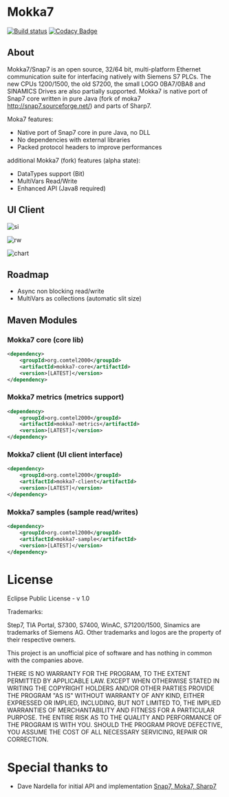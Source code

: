# Mokka7
[![Build status](https://travis-ci.org/comtel2000/mokka7.svg?branch=master)](https://travis-ci.org/comtel2000/mokka7)
[![Codacy Badge](https://api.codacy.com/project/badge/grade/6f9977dc35fc4eb1b51328539c7515ea)](https://www.codacy.com/app/comtel2000/mokka7)

## About
Mokka7/Snap7 is an open source, 32/64 bit, multi-platform Ethernet communication suite for interfacing natively with Siemens S7 PLCs. The new CPUs 1200/1500, the old S7200, the small LOGO 0BA7/0BA8 and SINAMICS Drives are also partially supported.
Mokka7 is native port of Snap7 core written in pure Java (fork of moka7 http://snap7.sourceforge.net/) and parts of Sharp7.

Moka7 features:
* Native port of Snap7 core in pure Java, no DLL
* No dependencies with external libraries
* Packed protocol headers to improve performances

additional Mokka7 (fork) features (alpha state):
* DataTypes support (Bit)
* MultiVars Read/Write
* Enhanced API (Java8 required)

## UI Client

![si](https://github.com/comtel2000/mokka7/blob/master/doc/sys_info.png "System Info")

![rw](https://github.com/comtel2000/mokka7/blob/master/doc/read_write.png "Read and Write")

![chart](https://github.com/comtel2000/mokka7/blob/master/doc/chart.png "Chart View")


## Roadmap
* Async non blocking read/write
* MultiVars as collections (automatic slit size)

## Maven Modules

### Mokka7 core (core lib)
```xml
<dependency>
    <groupId>org.comtel2000</groupId>
    <artifactId>mokka7-core</artifactId>
    <version>[LATEST]</version>
</dependency>
```

### Mokka7 metrics (metrics support)
```xml
<dependency>
    <groupId>org.comtel2000</groupId>
    <artifactId>mokka7-metrics</artifactId>
    <version>[LATEST]</version>
</dependency>
```

### Mokka7 client (UI client interface)
```xml
<dependency>
    <groupId>org.comtel2000</groupId>
    <artifactId>mokka7-client</artifactId>
    <version>[LATEST]</version>
</dependency>
```

### Mokka7 samples (sample read/writes)
```xml
<dependency>
    <groupId>org.comtel2000</groupId>
    <artifactId>mokka7-sample</artifactId>
    <version>[LATEST]</version>
</dependency>
```

# License
Eclipse Public License - v 1.0

Trademarks:

Step7, TIA Portal, S7300, S7400, WinAC, S71200/1500, Sinamics are trademarks of Siemens AG. Other trademarks and logos are the property of their respective owners.

This project is an unofficial pice of software and has nothing in common with the companies above.

THERE IS NO WARRANTY FOR THE PROGRAM, TO THE EXTENT PERMITTED BY APPLICABLE LAW. EXCEPT WHEN OTHERWISE STATED IN WRITING THE COPYRIGHT HOLDERS AND/OR OTHER PARTIES PROVIDE THE PROGRAM "AS IS" WITHOUT WARRANTY OF ANY KIND, EITHER EXPRESSED OR IMPLIED, INCLUDING, BUT NOT LIMITED TO, THE IMPLIED WARRANTIES OF MERCHANTABILITY AND FITNESS FOR A PARTICULAR PURPOSE. THE ENTIRE RISK AS TO THE QUALITY AND PERFORMANCE OF THE PROGRAM IS WITH YOU. SHOULD THE PROGRAM PROVE DEFECTIVE, YOU ASSUME THE COST OF ALL NECESSARY SERVICING, REPAIR OR CORRECTION.

# Special thanks to
* Dave Nardella for initial API and implementation [Snap7, Moka7, Sharp7](http://snap7.sourceforge.net)
